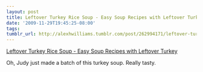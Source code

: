 ```yaml
---
layout: post
title: Leftover Turkey Rice Soup - Easy Soup Recipes with Leftover Turkey
date: '2009-11-29T19:45:25-08:00'
tags: 
tumblr_url: http://alexhwilliams.tumblr.com/post/262994171/leftover-turkey-rice-soup-easy-soup-recipes-with
---
```

<a href="http://www.thrown-together-meals.com/leftover-turkey-rice-soup.html">Leftover Turkey Rice Soup - Easy Soup Recipes with Leftover Turkey</a><br/><p>Oh, Judy just made a batch of this turkey soup. Really tasty.</p>
